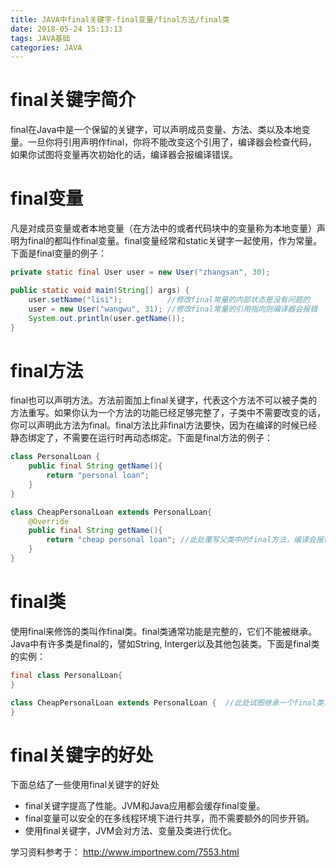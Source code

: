 ```yaml
---
title: JAVA中final关键字-final变量/final方法/final类
date: 2018-05-24 15:13:13
tags: JAVA基础
categories: JAVA
---
```


# final关键字简介

final在Java中是一个保留的关键字，可以声明成员变量、方法、类以及本地变量。一旦你将引用声明作final，你将不能改变这个引用了，编译器会检查代码，如果你试图将变量再次初始化的话，编译器会报编译错误。

# final变量

凡是对成员变量或者本地变量（在方法中的或者代码块中的变量称为本地变量）声明为final的都叫作final变量。final变量经常和static关键字一起使用，作为常量。下面是final变量的例子：

```java
private static final User user = new User("zhangsan", 30);

public static void main(String[] args) {
    user.setName("lisi");          //修改final常量的内部状态是没有问题的
    user = new User("wangwu", 31); //修改final常量的引用指向则编译器会报错
    System.out.println(user.getName());
}
```

# final方法

final也可以声明方法。方法前面加上final关键字，代表这个方法不可以被子类的方法重写。如果你认为一个方法的功能已经足够完整了，子类中不需要改变的话，你可以声明此方法为final。final方法比非final方法要快，因为在编译的时候已经静态绑定了，不需要在运行时再动态绑定。下面是final方法的例子：

```java
class PersonalLoan {
    public final String getName(){
        return "personal loan";
    }
}

class CheapPersonalLoan extends PersonalLoan{
    @Override
    public final String getName(){
        return "cheap personal loan"; //此处覆写父类中的final方法，编译会报错，overridden method is final
    }
}
```

# final类

使用final来修饰的类叫作final类。final类通常功能是完整的，它们不能被继承。Java中有许多类是final的，譬如String, Interger以及其他包装类。下面是final类的实例：

```java
final class PersonalLoan{
}

class CheapPersonalLoan extends PersonalLoan {  //此处试图继承一个final类，编译器会报错，cannot inherit from final class
}
```

# final关键字的好处

下面总结了一些使用final关键字的好处

- final关键字提高了性能。JVM和Java应用都会缓存final变量。
- final变量可以安全的在多线程环境下进行共享，而不需要额外的同步开销。
- 使用final关键字，JVM会对方法、变量及类进行优化。

学习资料参考于：
http://www.importnew.com/7553.html
